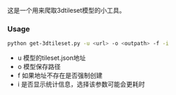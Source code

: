 这是一个用来爬取3dtileset模型的小工具。
### Usage
```sh
python get-3dtileset.py -u <url> -o <outpath> -f -i
```
- u 模型的tileset.json地址
- o 模型保存路径
- f 如果地址不存在是否强制创建
- i 是否显示统计信息，选择该参数可能会更耗时
